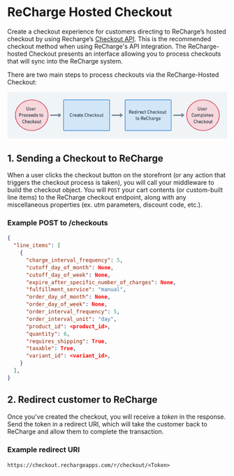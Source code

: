 # ReCharge Hosted Checkout

Create a checkout experience for customers directing to ReCharge’s hosted checkout by using Recharge’s [Checkout API](https://developer.rechargepayments.com/#checkouts). This is the recommended checkout method when using ReCharge's API integration. The ReCharge-hosted Checkout presents an interface allowing you to process checkouts that will sync into the ReCharge system.  

There are two main steps to process checkouts via the ReCharge-Hosted Checkout:

![hosted checkout](assets/images/hosted-checkout.png)

## 1. Sending a Checkout to ReCharge
When a user clicks the checkout button on the storefront (or any action that triggers the checkout process is taken), you will call your middleware to build the checkout object.  You will `POST` your cart contents (or custom-built line items) to the ReCharge checkout endpoint, along with any miscellaneous properties (ex. utm parameters, discount code, etc.).

### Example POST to /checkouts

```json
{
  "line_items": [
    {
      "charge_interval_frequency": 5,
      "cutoff_day_of_month": None,
      "cutoff_day_of_week": None,
      "expire_after_specific_number_of_charges": None,
      "fulfillment_service": "manual",
      "order_day_of_month": None,
      "order_day_of_week": None,
      "order_interval_frequency": 5,
      "order_interval_unit": "day",
      "product_id": <product_id>,
      "quantity": 6,
      "requires_shipping": True,
      "taxable": True,
      "variant_id": <variant_id>,
    }
  ],
}
```

## 2. Redirect customer to ReCharge
Once you've created the checkout, you will receive a *token* in the response. Send the token in a redirect URI, which will take the customer back to ReCharge and allow them to complete the transaction. 

### Example redirect URI
`https://checkout.rechargeapps.com/r/checkout/<Token>`